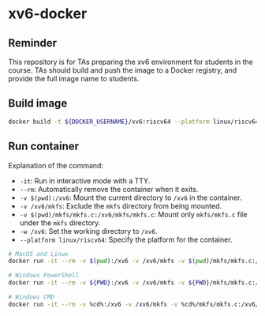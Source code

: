 # xv6-docker

## Reminder

This repository is for TAs preparing the xv6 environment for students in the course. TAs should build and push the image to a Docker registry, and provide the full image name to students.

## Build image

```bash
docker build -t ${DOCKER_USERNAME}/xv6:riscv64 --platform linux/riscv64 .
```

## Run container

Explanation of the command:

- `-it`: Run in interactive mode with a TTY.
- `--rm`: Automatically remove the container when it exits.
- `-v $(pwd):/xv6`: Mount the current directory to `/xv6` in the container.
- `-v /xv6/mkfs`: Exclude the `mkfs` directory from being mounted.
- `-v $(pwd)/mkfs/mkfs.c:/xv6/mkfs/mkfs.c`: Mount only `mkfs/mkfs.c` file under the `mkfs` directory.
- `-w /xv6`: Set the working directory to `/xv6`.
- `--platform linux/riscv64`: Specify the platform for the container.

```bash
# MacOS and Linux
docker run -it --rm -v $(pwd):/xv6 -v /xv6/mkfs -v $(pwd)/mkfs/mkfs.c:/xv6/mkfs/mkfs.c -w /xv6 --platform linux/riscv64 ${DOCKER_USERNAME}/xv6:riscv64

# Windows PowerShell
docker run -it --rm -v ${PWD}:/xv6 -v /xv6/mkfs -v ${PWD}/mkfs/mkfs.c:/xv6/mkfs/mkfs.c -w /xv6 --platform linux/riscv64 ${DOCKER_USERNAME}/xv6:riscv64

# Windows CMD
docker run -it --rm -v %cd%:/xv6 -v /xv6/mkfs -v %cd%/mkfs/mkfs.c:/xv6/mkfs/mkfs.c -w /xv6 --platform linux/riscv64 ${DOCKER_USERNAME}/xv6:riscv64
```
